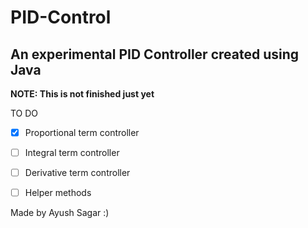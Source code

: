 # PID-Control

## An experimental PID Controller created using Java

**NOTE: This is not finished just yet**

TO DO
- [x] Proportional term controller
- [ ] Integral term controller
- [ ] Derivative term controller
- [ ] Helper methods


Made by Ayush Sagar :)

